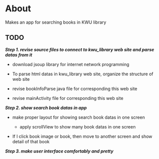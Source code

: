 # About

Makes an app for searching books in KWU library

## TODO

***Step 1. revise source files to connect to kwu_library web site and parse datas from it*** 

- download jsoup library for internet network programming

- To parse html datas in kwu_library web site, organize the structure of web site

- revise bookInfoParse java file for corresponding this web site

- revise mainActivity file for corresponding this web site

***Step 2. show search book datas in app***

- make proper layout for showing search book datas in one screen
   
  - apply scrollView to show many book datas in one screen

- If I click book image or book, then move to another screen and show detail of that book


***Step 3. make user interface comfortably and pretty***

